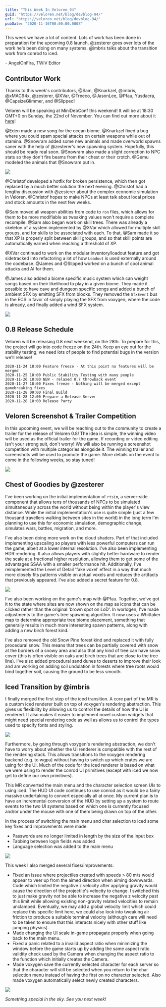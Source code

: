 ```yaml
---
title: "This Week In Veloren 94"
guid: "https://veloren.net/blog/devblog-94/"
url: "https://veloren.net/blog/devblog-94/"
pubDate: "2020-11-16T00:00:00.000Z"
---
```


This week we have a lot of content. Lots of work has been done in preparation for the upcoming 0.8 launch. @zesterer goes over lots of the work he's been doing on many systems. @imbris talks about the transition work from conrod to iced.

\- AngelOnFira, TWiV Editor

## Contributor Work

Thanks to this week's contributors, @Sam, @Knarkzel, @imbris, @xMAC94x, @zesterer, @XVar, @Treeco, @JasonLee, @Pfau, Yusdacra, @CapsizeGlimmer, and @Slipped!

Veloren will be speaking at MiniDebConf this weekend! It will be at 18:30 GMT+0 on Sunday, the 22nd of November. You can find out more about it [here](https://mdco2.mini.debconf.org/talks/8-community-game-development-in-rust-a-biopsy/)!

@Eden made a new song for the ocean biome. @Knarkzel fixed a bug where you could spam special attacks on certain weapons while out of stamina. @Snowram added some new animals and made overworld spawns saner with the help of @zesterer's new spawning system. Hopefully, this should be ready real soon. @Snowram also made a slight correction to NPC stats so they don't fire beams from their chest or their crotch. @Gemu modeled the animals that @Snowram put in.

![](https://s3.eu-central-2.wasabisys.com/veloren-blog/cdn/634860358623821835/779043046792626266/screenshot_1605764656810.png)

@Christof developed a hotfix for broken persistence, which then got replaced by a much better solution the next evening. @Christof had a lengthy discussion with @zesterer about the complex economic simulation in Veloren. @Christof hopes to make NPCs at least talk about local prices and stock amounts in the next few weeks.

@Sam moved all weapon abilities from code to `ron` files, which allows for them to be more modifiable as tweaking values won't require a complete recompile. @Sam also began work on skill trees. There was already a skeleton of a system implemented by @XVar which allowed for multiple skill groups, and for skills to be associated with each. To that, @Sam made it so that XP is properly split between skill groups, and so that skill points are automatically earned when reaching a threshold of XP.

@XVar continued to work on the modular inventory/loadout feature and got sidetracked into refactoring a lot of how `Loadout` is used externally around the codebase. @James and @Slipped worked on a bunch of cool animal attacks and AI for them.

@James also added a biome specific music system which can weight songs based on their likelihood to play in a given biome. They made it possible to have cave and dungeon specific songs and added a bunch of ambient SFX by emitting SFX from blocks. They removed the `SfxEvent` bus in the ECS in favor of simply playing the SFX from voxygen, where the code is already, and finally added a wind SFX system.

![](https://s3.eu-central-2.wasabisys.com/veloren-blog/cdn/523568428905398283/778969277184737290/unknown.png)

## 0.8 Release Schedule

Veloren will be releasing 0.8 next weekend, on the 28th. To prepare for this, the project will go into code freeze on the 24th. Keep an eye out for the stability testing; we need lots of people to find potential bugs in the version we'll release!

    2020-11-24 18:00 Feature freeze - At this point no features will be merged
    2020-11-25 18:00 Public Stability Testing with many people
    2020-11-26 18:00 NEW - relaxed 0.7 throwback event
    2020-11-27 18:00 Fixes freeze - Nothing will be merged except gamebreaking fixes
    2020-11-28 09:00 Final Build
    2020-11-28 12:00 Prepare a Release Server
    2020-11-28 18:00 Release Party

## Veloren Screenshot & Trailer Competition

In this upcoming event, we will be reaching out to the community to create a trailer for the release of Veloren 0.8! The idea is simple, the winning video will be used as the official trailer for the game. If recording or video editing isn't your strong suit, don't worry! We will also be running a screenshot competition with multiple categories alongside it. The winning trailer and screenshots will be used to promote the game. More details on the event to come in the following weeks, so stay tuned!

![](https://s3.eu-central-2.wasabisys.com/veloren-blog/cdn/634860358623821835/778718247616905246/unknown.png)

## Chest of Goodies by @zesterer

I've been working on the initial implementation of `rtsim`, a server-side component that allows tens of thousands of NPCs to be simulated simultaneously across the world without being within the player's view distance. While the initial implementation's use is quite simple (just a few thousand travellers walking between sites in the world) in the long term I'm planning to use this for economic simulation, demographic change, simulates wars, battles, migration, and more.

I've also been doing more work on the cloud shaders. Part of that included implementing upscaling so players with less powerful computers can run the game, albeit at a lower internal resolution. I've also been implementing HDR rendering. It also allows players with slightly better hardware to render the scale at a fractional higher resolution, allowing them to get some of the advantages SSAA with a smaller performance hit. Additionally, I've reimplemented the Level of Detail 'fake voxel' effect in a way that much more closely fits patterns visible on actual voxels and reduces the artifacts that previously appeared. I've also added a secret feature for 0.8.

![](https://s3.eu-central-2.wasabisys.com/veloren-blog/cdn/523568428905398283/779356424705671218/unknown.png)

I've also been working on the game's map with @Pfau. Together, we've got it to the state where sites are now shown on the map as icons that can be clicked rather than the original 'brown spot on LoD'. In worldgen, I've made adjustments to the game's tree spawning algorithm. It now uses a Whittaker map to determine appropriate tree biome placement, something that generally results in much more interesting spawn patterns, along with adding a new birch forest kind.

I've also removed the old Snow Pine forest kind and replaced it with fully procedural snow. This means that trees can be partially covered with snow at the borders of a snowy area and also that any kind of tree can have snow cover (this is often visible on oaks and birch trees that are close to the tree line). I've also added procedural sand dunes to deserts to improve their look and am working on adding soil undulation in forests where tree roots would bind together soil, causing the ground to be less smooth.

## Iced Transition by @imbris

I finally merged the first step of the iced transition. A core part of the MR is a custom iced renderer built on top of voxygen's rendering abstraction. This gives us flexibility by allowing us to control the details of how the UI is rendered. It also makes it easier to implement novel custom widgets that might need special rendering code as well as allows us to control the types used to specify fonts and styling.

![](https://s3.eu-central-2.wasabisys.com/veloren-blog/cdn/523568428905398283/779170236435136512/unknown.png)

Furthermore, by going through voxygen's rendering abstraction, we don't have to worry about whether the UI renderer is compatible with the rest of the rendering stack. This allows transitions to the voxygen rendering backend (e.g. to wgpu) without having to switch up which crates we are using for the UI. Much of the code for the iced renderer is based on what we were using to render the conrod UI primitives (except with iced we now get to define our own primitives).

This MR converted the main menu and the character selection screen UIs to using iced. The HUD UI code continues to use conrod as it would be a fairly massive undertaking to convert especially all at once. My current plan is to have an incremental conversion of the HUD by setting up a system to route events to the two UI systems based on which one is currently focused and/or under the mouse with one of them being drawn on top of the other.

In the process of switching the main menu and char selection to iced some key fixes and improvements were made:

- Passwords are no longer limited in length by the size of the input box
- Tabbing between login fields was added
- Language selection was added to the main menu

![](https://s3.eu-central-2.wasabisys.com/veloren-blog/cdn/634860358623821835/778658393619038248/unknown.png)

This week I also merged several fixes/improvements:

- Fixed an issue where projectiles created with speeds > 80 m/s would appear to veer up from the aimed direction when aiming downwards. Code which limited the negative z velocity after applying gravity would cause the direction of the projectile's velocity to change. I switched this to just make gravity not be able to increase the negative z velocity past this limit while allowing existing non-gravity related velocities to remain unclamped. Eventually, we may add a global velocity limit which could replace this specific limit here, we could also look into tweaking air friction to produce a suitable terminal velocity (although care will need to be taken to ensure that this interacts nicely with other stuff like jumping physics).
- Made changing the UI scale in-game propagate properly when going back to the main menu.
- Fixed a panic related to a invalid aspect ratio when minimizing the window before the game starts up by adding the same aspect ratio validity check used by the Camera when changing the aspect ratio to the function which initially creates the Camera.
- Made voxygen save the currently selected character for each server so that the character will still be selected when you return to the char selection menu instead of having the first on no character selected. Also made voxygen automatically select newly created characters.

![](https://s3.eu-central-2.wasabisys.com/veloren-blog/cdn/523568428905398283/779683050782064660/unknown-60.png)

_Something special in the sky. See you next week!_
